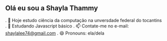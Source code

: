 ## Olá eu sou a Shayla Thammy



. 🔭 Hoje estudo ciência da computação na unversdade federal do tocantins 
. 🌱 Estudando Javascript básico
. 📫 Contate-me no e-mail: shaylalee74@gmail.com
. 😄 Pronouns: ela/dela


